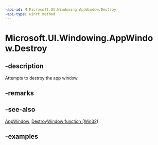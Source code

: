 ```yaml
---
-api-id: M:Microsoft.UI.Windowing.AppWindow.Destroy
-api-type: winrt method
---
```


# Microsoft.UI.Windowing.AppWindow.Destroy

<!--
public void Destroy ();
-->

## -description

Attempts to destroy the app window.

## -remarks

## -see-also

[AppWindow](appwindow.md), [DestroyWindow function (Win32)](/windows/win32/api/winuser/nf-winuser-destroywindow)

## -examples
